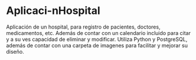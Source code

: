 # Aplicaci-nHospital
Aplicación de un hospital, para registro de pacientes, doctores, medicamentos, etc. Además de contar con un calendario incluido para citar y a su ves capacidad de eliminar y modificar.
Utiliza Python y PostgreSQL, además de contar con una carpeta de imagenes para facilitar y mejorar su diseño.
